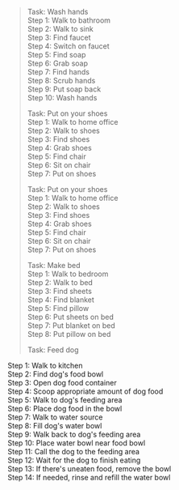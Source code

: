 > Task: Wash hands  
> Step 1: Walk to bathroom  
> Step 2: Walk to sink  
> Step 3: Find faucet  
> Step 4: Switch on faucet  
> Step 5: Find soap  
> Step 6: Grab soap  
> Step 7: Find hands  
> Step 8: Scrub hands  
> Step 9: Put soap back  
> Step 10: Wash hands  
>   
>   
> Task: Put on your shoes  
> Step 1: Walk to home office  
> Step 2: Walk to shoes  
> Step 3: Find shoes  
> Step 4: Grab shoes  
> Step 5: Find chair  
> Step 6: Sit on chair  
> Step 7: Put on shoes  
>   
> Task: Put on your shoes  
> Step 1: Walk to home office  
> Step 2: Walk to shoes  
> Step 3: Find shoes  
> Step 4: Grab shoes  
> Step 5: Find chair  
> Step 6: Sit on chair  
> Step 7: Put on shoes  
>   
> Task: Make bed  
> Step 1: Walk to bedroom  
> Step 2: Walk to bed  
> Step 3: Find sheets  
> Step 4: Find blanket  
> Step 5: Find pillow  
> Step 6: Put sheets on bed  
> Step 7: Put blanket on bed  
> Step 8: Put pillow on bed  
>   
> Task: Feed dog  
>  
Step 1: Walk to kitchen    
Step 2: Find dog's food bowl    
Step 3: Open dog food container    
Step 4: Scoop appropriate amount of dog food    
Step 5: Walk to dog's feeding area    
Step 6: Place dog food in the bowl    
Step 7: Walk to water source    
Step 8: Fill dog's water bowl    
Step 9: Walk back to dog's feeding area    
Step 10: Place water bowl near food bowl    
Step 11: Call the dog to the feeding area    
Step 12: Wait for the dog to finish eating    
Step 13: If there's uneaten food, remove the bowl    
Step 14: If needed, rinse and refill the water bowl    